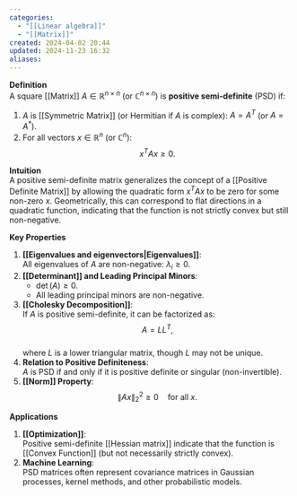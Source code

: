 ```yaml
---
categories:
  - "[[Linear algebra]]"
  - "[[Matrix]]"
created: 2024-04-02 20:44
updated: 2024-11-23 16:32
aliases: 
---
```

**Definition**  
A square [[Matrix]] $A \in \mathbb{R}^{n \times n}$ (or $\mathbb{C}^{n \times n}$) is **positive semi-definite** (PSD) if:  
1. $A$ is [[Symmetric Matrix]] (or Hermitian if $A$ is complex): $A = A^T$ (or $A = A^*$).  
2. For all vectors $x \in \mathbb{R}^n$ (or $\mathbb{C}^n$):  
   $$x^T A x \geq 0.$$  

**Intuition**  
A positive semi-definite matrix generalizes the concept of a [[Positive Definite Matrix]] by allowing the quadratic form $x^T A x$ to be zero for some non-zero $x$. Geometrically, this can correspond to flat directions in a quadratic function, indicating that the function is not strictly convex but still non-negative.  

**Key Properties**  
1. **[[Eigenvalues and eigenvectors|Eigenvalues]]**:  
   All eigenvalues of $A$ are non-negative: $\lambda_i \geq 0$.  
2. **[[Determinant]] and Leading Principal Minors**:  
   - $\det(A) \geq 0$.  
   - All leading principal minors are non-negative.  
3. **[[Cholesky Decomposition]]**:  
   If $A$ is positive semi-definite, it can be factorized as:  
   $$A = LL^T,$$  
   where $L$ is a lower triangular matrix, though $L$ may not be unique.  
4. **Relation to Positive Definiteness**:  
   $A$ is PSD if and only if it is positive definite or singular (non-invertible).  
5. **[[Norm]] Property**:  
   $$\|Ax\|_2^2 \geq 0 \quad \text{for all } x.$$  

**Applications**  
1. **[[Optimization]]**:  
   Positive semi-definite [[Hessian matrix]] indicate that the function is [[Convex Function]] (but not necessarily strictly convex).  
2. **Machine Learning**:  
   PSD matrices often represent covariance matrices in Gaussian processes, kernel methods, and other probabilistic models.  